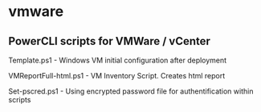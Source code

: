 # vmware
PowerCLI scripts for VMWare / vCenter
--------------------------------------


Template.ps1   -  Windows VM initial configuration after deployment

VMReportFull-html.ps1  - VM Inventory Script. Creates html report

Set-pscred.ps1   - Using encrypted password file for authentification within scripts
